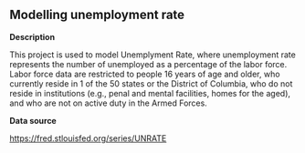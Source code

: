 ## **Modelling unemployment rate**

**Description**

This project is used to model Unemplyment Rate, where unemployment rate represents the number of unemployed as a percentage of the labor force. Labor force data are restricted to people 16 years of age and older, who currently reside in 1 of the 50 states or the District of Columbia, who do not reside in institutions (e.g., penal and mental facilities, homes for the aged), and who are not on active duty in the Armed Forces.

**Data source**

https://fred.stlouisfed.org/series/UNRATE
